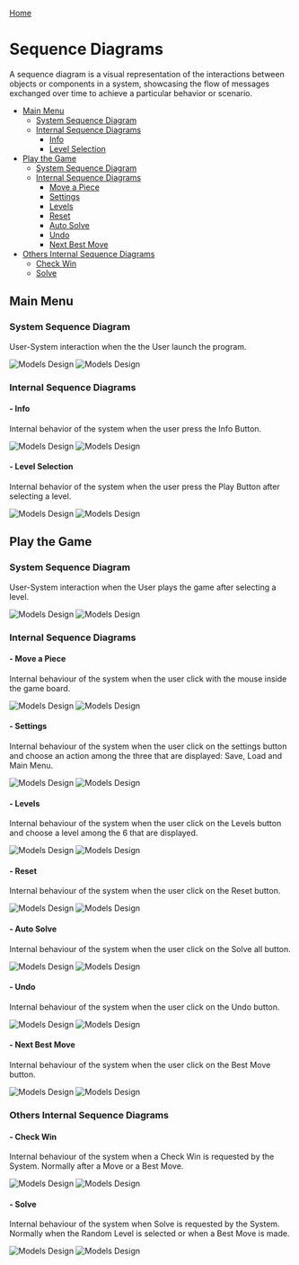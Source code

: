 [Home](../README.md)

# Sequence Diagrams
A sequence diagram is a visual representation of the interactions between objects or components in a system, showcasing the flow of messages exchanged over time to achieve a particular behavior or scenario.

- [Main Menu](#main-menu)
    - [System Sequence Diagram](#system-sequence-diagram)
    - [Internal Sequence Diagrams](#internal-sequence-diagrams)
        - [Info](#--info)
        - [Level Selection](#--level-selection)
- [Play the Game](#play-the-game)
    - [System Sequence Diagram](#system-sequence-diagram-1)
    - [Internal Sequence Diagrams](#internal-sequence-diagrams-1)
        - [Move a Piece](#--move-a-piece)
        - [Settings](#--settings)
        - [Levels](#--levels)
        - [Reset](#--reset)
        - [Auto Solve](#--auto-solve)
        - [Undo](#--undo)
        - [Next Best Move](#--next-best-move)
- [Others Internal Sequence Diagrams](#others-internal-sequence-diagrams)
    - [Check Win](#--check-win)
    - [Solve](#--solve)


## Main Menu
### System Sequence Diagram
User-System interaction when the the User launch the program.

![Models Design](../img/Sequence_Diagrams/SD-main_menu-light_theme.png#gh-light-mode-only)
![Models Design](../img/Sequence_Diagrams/SD-main_menu-dark_theme.png#gh-dark-mode-only)

### Internal Sequence Diagrams

#### - Info
Internal behavior of the system when the user press the Info Button.

![Models Design](../img/Sequence_Diagrams/SD-info-light_theme.png#gh-light-mode-only)
![Models Design](../img/Sequence_Diagrams/SD-info-dark_theme.png#gh-dark-mode-only)

#### - Level Selection
Internal behavior of the system when the user press the Play Button after selecting a level.

![Models Design](../img/Sequence_Diagrams/SD-level_selection-light_theme.png#gh-light-mode-only)
![Models Design](../img/Sequence_Diagrams/SD-level_selection-dark_theme.png#gh-dark-mode-only)


## Play the Game
### System Sequence Diagram
User-System interaction when the User plays the game after selecting a level.

![Models Design](../img/Sequence_Diagrams/SD-play_game-light_theme.png#gh-light-mode-only)
![Models Design](../img/Sequence_Diagrams/SD-play_game-dark_theme.png#gh-dark-mode-only)

### Internal Sequence Diagrams

#### - Move a Piece
Internal behaviour of the system when the user click with the mouse inside the game board.

![Models Design](../img/Sequence_Diagrams/SD-move_piece-light_theme.png#gh-light-mode-only)
![Models Design](../img/Sequence_Diagrams/SD-move_piece-dark_theme.png#gh-dark-mode-only)

#### - Settings
Internal behaviour of the system when the user click on the settings button and choose an action among the three that are displayed: Save, Load and Main Menu.

![Models Design](../img/Sequence_Diagrams/SD-settings-light_theme.png#gh-light-mode-only)
![Models Design](../img/Sequence_Diagrams/SD-settings-dark_theme.png#gh-dark-mode-only)

#### - Levels
Internal behaviour of the system when the user click on the Levels button and choose a level among the 6 that are displayed.

![Models Design](../img/Sequence_Diagrams/SD-levels-light_theme.png#gh-light-mode-only)
![Models Design](../img/Sequence_Diagrams/SD-levels-dark_theme.png#gh-dark-mode-only)

#### - Reset
Internal behaviour of the system when the user click on the Reset button.

![Models Design](../img/Sequence_Diagrams/SD-reset-light_theme.png#gh-light-mode-only)
![Models Design](../img/Sequence_Diagrams/SD-reset-dark_theme.png#gh-dark-mode-only)

#### - Auto Solve
Internal behaviour of the system when the user click on the Solve all button.

![Models Design](../img/Sequence_Diagrams/SD-solve_all-light_theme.png#gh-light-mode-only)
![Models Design](../img/Sequence_Diagrams/SD-solve_all-dark_theme.png#gh-dark-mode-only)

#### - Undo
Internal behaviour of the system when the user click on the Undo button.

![Models Design](../img/Sequence_Diagrams/SD-undo-light_theme.png#gh-light-mode-only)
![Models Design](../img/Sequence_Diagrams/SD-undo-dark_theme.png#gh-dark-mode-only)

#### - Next Best Move
Internal behaviour of the system when the user click on the Best Move button.

![Models Design](../img/Sequence_Diagrams/SD-next_best_move-light_theme.png#gh-light-mode-only)
![Models Design](../img/Sequence_Diagrams/SD-next_best_move-dark_theme.png#gh-dark-mode-only)


### Others Internal Sequence Diagrams

#### - Check Win
Internal behaviour of the system when a Check Win is requested by the System.
Normally after a Move or a Best Move.

![Models Design](../img/Sequence_Diagrams/SD-check_win-light_theme.png#gh-light-mode-only)
![Models Design](../img/Sequence_Diagrams/SD-check_win-dark_theme.png#gh-dark-mode-only)

#### - Solve
Internal behaviour of the system when Solve is requested by the System.
Normally when the Random Level is selected or when a Best Move is made.

![Models Design](../img/Sequence_Diagrams/SD-solve-light_theme.png#gh-light-mode-only)
![Models Design](../img/Sequence_Diagrams/SD-solve-dark_theme.png#gh-dark-mode-only)
